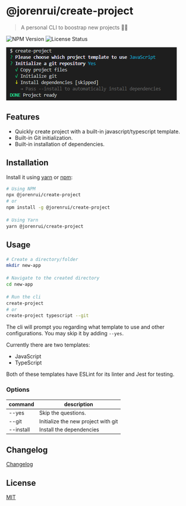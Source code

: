 # @jorenrui/create-project
> A personal CLI to boostrap new projects 👩‍💻

![NPM Version](https://img.shields.io/badge/npm-v0.1.0-orange)
![License Status](https://img.shields.io/badge/license-MIT-blue)

![create-project CLI](https://github.com/jorenrui/create-project/blob/master/assets/cli.png)

## Features

- Quickly create project with a built-in javascript/typescript template.
- Built-in Git initialization.
- Built-in installation of dependencies.

## Installation

Install it using [yarn](https://yarnpkg.com/) or [npm](https://www.npmjs.com/):

```bash
# Using NPM
npx @jorenrui/create-project
# or
npm install -g @jorenrui/create-project

# Using Yarn
yarn @jorenrui/create-project
```

## Usage

```bash
# Create a directory/folder
mkdir new-app

# Navigate to the created directory
cd new-app

# Run the cli
create-project
# or
create-project typescript --git
```

The cli will prompt you regarding what template to use and other configurations. You may skip it by adding `--yes`.

Currently there are two templates:
- JavaScript
- TypeScript

Both of these templates have ESLint for its linter and Jest for testing.

### Options

| command   | description                         |
|-----------|-------------------------------------|
| --yes     | Skip the questions.                 |
| --git     | Initialize the new project with git |
| --install | Install the dependencies            |

## Changelog

[Changelog](https://github.com/jorenrui/create-project/blob/master/CHANGELOG.md)

## License

[MIT](https://github.com/jorenrui/create-project/blob/master/LICENSE)